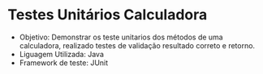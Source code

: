 # Testes Unitários Calculadora

- Objetivo: Demonstrar os teste unitarios dos métodos de uma calculadora, realizado testes de validação resultado correto e retorno.
- Liguagem Utilizada: Java
- Framework de teste: JUnit

